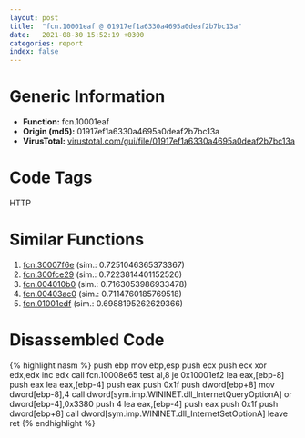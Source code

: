 ```yaml
---
layout: post
title:  "fcn.10001eaf @ 01917ef1a6330a4695a0deaf2b7bc13a"
date:   2021-08-30 15:52:19 +0300
categories: report
index: false
---
```


# Generic Information
- **Function:** fcn.10001eaf
- **Origin (md5):** 01917ef1a6330a4695a0deaf2b7bc13a
- **VirusTotal:** [virustotal.com/gui/file/01917ef1a6330a4695a0deaf2b7bc13a][virustotal_ref]

# Code Tags
<span class="tag" id="HTTP">HTTP</span>


# Similar Functions

1. [fcn.30007f6e][similar_1_ref] (sim.: 0.7251046365373367)
2. [fcn.300fce29][similar_2_ref] (sim.: 0.7223814401152526)
3. [fcn.004010b0][similar_3_ref] (sim.: 0.7163053986933478)
4. [fcn.00403ac0][similar_4_ref] (sim.: 0.7114760185769518)
5. [fcn.01001edf][similar_5_ref] (sim.: 0.6988195262629366)


# Disassembled Code

{% highlight nasm %}
push ebp
mov ebp,esp
push ecx
push ecx
xor edx,edx
inc edx
call fcn.10008e65
test al,8
je 0x10001ef2
lea eax,[ebp-8]
push eax
lea eax,[ebp-4]
push eax
push 0x1f
push dword[ebp+8]
mov dword[ebp-8],4
call dword[sym.imp.WININET.dll_InternetQueryOptionA]
or dword[ebp-4],0x3380
push 4
lea eax,[ebp-4]
push eax
push 0x1f
push dword[ebp+8]
call dword[sym.imp.WININET.dll_InternetSetOptionA]
leave 
ret 
{% endhighlight %}


[similar_1_ref]: /report/fcn.30007f6e@34331352e23fe6219f517c1709e63c61
[similar_2_ref]: /report/fcn.300fce29@0a3653d3e8fb1320d70b4e1441359302
[similar_3_ref]: /report/fcn.004010b0@7b8f4ef4fb1f8ad81aca09da2f992561
[similar_4_ref]: /report/fcn.00403ac0@1123b7aa5760238fe93045e585b8234c
[similar_5_ref]: /report/fcn.01001edf@7be42d186738ec1816397d616de2cb9d
[virustotal_ref]: https://www.virustotal.com/gui/file/01917ef1a6330a4695a0deaf2b7bc13a